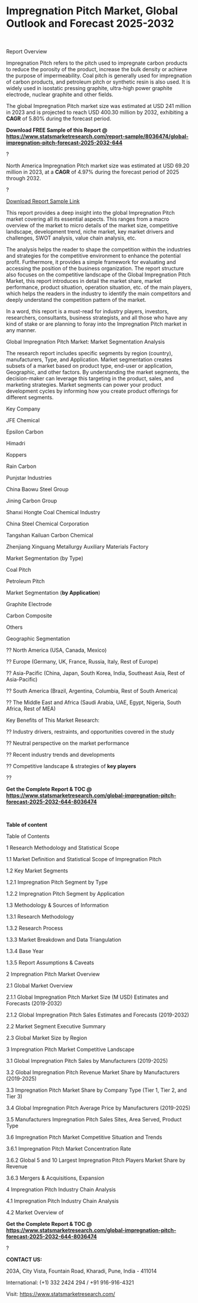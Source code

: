 <h1>Impregnation Pitch Market, Global Outlook and Forecast 2025-2032</h1><br/><p>Report Overview</p>
 
 
 
 <p>Impregnation Pitch refers to the pitch used to impregnate carbon products to reduce the porosity of the product, increase the bulk density or achieve the purpose of impermeability. Coal pitch is generally used for impregnation of carbon products, and petroleum pitch or synthetic resin is also used. It is widely used in isostatic pressing graphite, ultra-high power graphite electrode, nuclear graphite and other fields.</p>
 
 
 
 <p>The global Impregnation Pitch market size was estimated at USD 241 million in 2023 and is projected to reach USD 400.30 million by 2032, exhibiting a <strong>CAGR</strong> of 5.80% during the forecast period.</p>
 
 
 
 <div><b>Download FREE Sample of this Report @ <a href="https://www.statsmarketresearch.com/download-free-sample/8036474/global-impregnation-pitch-forecast-2025-2032-644">https://www.statsmarketresearch.com/report-sample/8036474/global-impregnation-pitch-forecast-2025-2032-644</a></b></div>
 
 
 
 <p>? </p>
 
 
 
 <p>North America Impregnation Pitch market size was estimated at USD 69.20 million in 2023, at a <strong>CAGR</strong> of 4.97% during the forecast period of 2025 through 2032.</p>
 
 
 
 <p>? </p>
 
 
 
 <p><a href="https://www.statsmarketresearch.com/download-free-sample/8036474/global-impregnation-pitch-forecast-2025-2032-644">Download Report Sample Link</a></p>
 
 
 
 <p>This report provides a deep insight into the global Impregnation Pitch market covering all its essential aspects. This ranges from a macro overview of the market to micro details of the market size, competitive landscape, development trend, niche market, key market drivers and challenges, SWOT analysis, value chain analysis, etc.</p>
 
 
 
 <p>The analysis helps the reader to shape the competition within the industries and strategies for the competitive environment to enhance the potential profit. Furthermore, it provides a simple framework for evaluating and accessing the position of the business organization. The report structure also focuses on the competitive landscape of the Global Impregnation Pitch Market, this report introduces in detail the market share, market performance, product situation, operation situation, etc. of the main players, which helps the readers in the industry to identify the main competitors and deeply understand the competition pattern of the market.</p>
 
 
 
 <p>In a word, this report is a must-read for industry players, investors, researchers, consultants, business strategists, and all those who have any kind of stake or are planning to foray into the Impregnation Pitch market in any manner.</p>
 
 
 
 <p>Global Impregnation Pitch Market: Market Segmentation Analysis</p>
 
 
 
 <p>The research report includes specific segments by region (country), manufacturers, Type, and Application. Market segmentation creates subsets of a market based on product type, end-user or application, Geographic, and other factors. By understanding the market segments, the decision-maker can leverage this targeting in the product, sales, and marketing strategies. Market segments can power your product development cycles by informing how you create product offerings for different segments.</p>
 
 
 
 <p>Key Company</p>
 
 
 
 <p>JFE Chemical</p>
 
 
 
 <p>Epsilon Carbon</p>
 
 
 
 <p>Himadri</p>
 
 
 
 <p>Koppers</p>
 
 
 
 <p>Rain Carbon</p>
 
 
 
 <p>Punjstar Industries</p>
 
 
 
 <p>China Baowu Steel Group</p>
 
 
 
 <p>Jining Carbon Group</p>
 
 
 
 <p>Shanxi Hongte Coal Chemical Industry</p>
 
 
 
 <p>China Steel Chemical Corporation</p>
 
 
 
 <p>Tangshan Kailuan Carbon Chemical</p>
 
 
 
 <p>Zhenjiang Xinguang Metallurgy Auxiliary Materials Factory</p>
 
 
 
 <p>Market Segmentation (by Type)</p>
 
 
 
 <p>Coal Pitch</p>
 
 
 
 <p>Petroleum Pitch</p>
 
 
 
 <p>Market Segmentation (<strong>by Application</strong>)</p>
 
 
 
 <p>Graphite Electrode</p>
 
 
 
 <p>Carbon Composite</p>
 
 
 
 <p>Others</p>
 
 
 
 <p>Geographic Segmentation</p>
 
 
 
 <p>?? North America (USA, Canada, Mexico)</p>
 
 
 
 <p>?? Europe (Germany, UK, France, Russia, Italy, Rest of Europe)</p>
 
 
 
 <p>?? Asia-Pacific (China, Japan, South Korea, India, Southeast Asia, Rest of Asia-Pacific)</p>
 
 
 
 <p>?? South America (Brazil, Argentina, Columbia, Rest of South America)</p>
 
 
 
 <p>?? The Middle East and Africa (Saudi Arabia, UAE, Egypt, Nigeria, South Africa, Rest of MEA)</p>
 
 
 
 <p>Key Benefits of This Market Research:</p>
 
 
 
 <p>?? Industry drivers, restraints, and opportunities covered in the study</p>
 
 
 
 <p>?? Neutral perspective on the market performance</p>
 
 
 
 <p>?? Recent industry trends and developments</p>
 
 
 
 <p>?? Competitive landscape & strategies of <strong>key players</strong></p>
 
 
 
 <p>??</p>
 
 
 
 <div><b>Get the Complete Report & TOC @ <a href="https://www.statsmarketresearch.com/global-impregnation-pitch-forecast-2025-2032-644-8036474">https://www.statsmarketresearch.com/global-impregnation-pitch-forecast-2025-2032-644-8036474</a></b></div>
 
 
 
 <p><br />
 
 <b>Table of content</b></p>
 
 
 
 <p>Table of Contents<br />
 
 1 Research Methodology and Statistical Scope<br />
 
 1.1 Market Definition and Statistical Scope of Impregnation Pitch<br />
 
 1.2 Key Market Segments<br />
 
 1.2.1 Impregnation Pitch Segment by Type<br />
 
 1.2.2 Impregnation Pitch Segment by Application<br />
 
 1.3 Methodology & Sources of Information<br />
 
 1.3.1 Research Methodology<br />
 
 1.3.2 Research Process<br />
 
 1.3.3 Market Breakdown and Data Triangulation<br />
 
 1.3.4 Base Year<br />
 
 1.3.5 Report Assumptions & Caveats<br />
 
 2 Impregnation Pitch Market Overview<br />
 
 2.1 Global Market Overview<br />
 
 2.1.1 Global Impregnation Pitch Market Size (M USD) Estimates and Forecasts (2019-2032)<br />
 
 2.1.2 Global Impregnation Pitch Sales Estimates and Forecasts (2019-2032)<br />
 
 2.2 Market Segment Executive Summary<br />
 
 2.3 Global Market Size by Region<br />
 
 3 Impregnation Pitch Market Competitive Landscape<br />
 
 3.1 Global Impregnation Pitch Sales by Manufacturers (2019-2025)<br />
 
 3.2 Global Impregnation Pitch Revenue Market Share by Manufacturers (2019-2025)<br />
 
 3.3 Impregnation Pitch Market Share by Company Type (Tier 1, Tier 2, and Tier 3)<br />
 
 3.4 Global Impregnation Pitch Average Price by Manufacturers (2019-2025)<br />
 
 3.5 Manufacturers Impregnation Pitch Sales Sites, Area Served, Product Type<br />
 
 3.6 Impregnation Pitch Market Competitive Situation and Trends<br />
 
 3.6.1 Impregnation Pitch Market Concentration Rate<br />
 
 3.6.2 Global 5 and 10 Largest Impregnation Pitch Players Market Share by Revenue<br />
 
 3.6.3 Mergers & Acquisitions, Expansion<br />
 
 4 Impregnation Pitch Industry Chain Analysis<br />
 
 4.1 Impregnation Pitch Industry Chain Analysis<br />
 
 4.2 Market Overview of</p>
 
 
 
 <div><b>Get the Complete Report & TOC @ <a href="https://www.statsmarketresearch.com/global-impregnation-pitch-forecast-2025-2032-644-8036474">https://www.statsmarketresearch.com/global-impregnation-pitch-forecast-2025-2032-644-8036474</a></b></div>
 
 
 
 <p>? </p>
 
 
 
 <p><b>CONTACT US:</b><br />
 
 203A, City Vista, Fountain Road, Kharadi, Pune, India - 411014<br />
 
 International: (+1) 332 2424 294 / +91 916-916-4321<br />
 
 Visit: <a href="https://www.statsmarketresearch.com/">https://www.statsmarketresearch.com/</a></p>